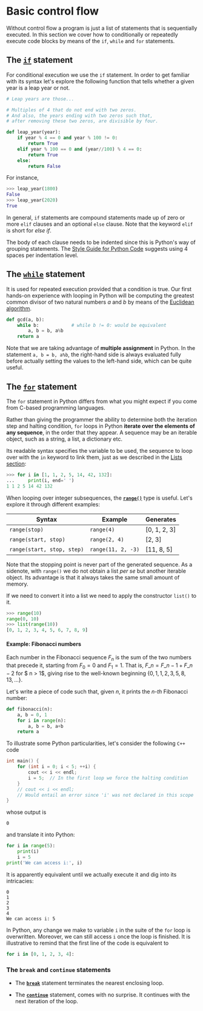 # Basic control flow

Without control flow a program is just a list of statements that is sequentially executed. In this section we cover how to conditionally or repeatedly execute code blocks by means of the `if`, `while` and `for` statements.

## The [`if`](https://docs.python.org/3/reference/compound_stmts.html#if) statement

For conditional execution we use the `if` statement. In order to get familiar with its syntax let's explore the following function that tells whether a given year is a leap year or not.

```python
# Leap years are those...

# Multiples of 4 that do not end with two zeros.
# And also, the years ending with two zeros such that,
# after removing these two zeros, are divisible by four.

def leap_year(year):
    if year % 4 == 0 and year % 100 != 0:
        return True
    elif year % 100 == 0 and (year//100) % 4 == 0:
        return True
    else:
        return False
```

<!-- Com a funció per estalviar e/s.
     Afegeixo però un exemple de crida a funció. -->

For instance,

```python
>>> leap_year(1800)
False
>>> leap_year(2020)
True
```

In general, `if` statements are compound statements made up of zero or more `elif` clauses and an optional `else` clause. Note that the keyword `elif` is short for _else if_.

The body of each clause needs to be indented since this is Python's way of grouping statements. The [Style Guide for Python Code](https://www.python.org/dev/peps/pep-0008/) suggests using 4 spaces per indentation level.

## The [`while`](https://docs.python.org/3/reference/compound_stmts.html#while) statement

It is used for repeated execution provided that a condition is true. Our first hands-on experience with looping in Python will be computing the greatest common divisor of two natural numbers $a$ and $b$ by means of the [Euclidean algorithm](https://en.wikipedia.org/wiki/Euclidean_algorithm).

```python
def gcd(a, b):
    while b:            # while b != 0: would be equivalent
        a, b = b, a%b
    return a
```

Note that we are taking advantage of **multiple assignment** in Python. In the statement `a, b = b, a%b`, the right-hand side is always evaluated fully before actually setting the values to the left-hand side, which can be quite useful.

## The [`for`](https://docs.python.org/3/reference/compound_stmts.html#for) statement

The `for` statement in Python differs from what you might expect if you come from C-based programming languages.

Rather than giving the programmer the ability to determine both the iteration step and halting condition, `for` loops in Python **iterate over the elements of any sequence**, in the order that they appear.
A sequence may be an iterable object, such as a string, a list, a dictionary etc.

Its readable syntax specifies the variable to be used, the sequence to loop over with the `in` keyword to link them, just as we described in the [Lists section](/upc-python-cookbook/lists.html):

```python
>>> for i in [1, 1, 2, 5, 14, 42, 132]:
...     print(i, end=' ')
1 1 2 5 14 42 132
```

When looping over integer subsequences, the [**`range()`**](https://docs.python.org/3/library/stdtypes.html#range) type is useful. Let's explore it through different examples:

| Syntax                     | Example            | Generates    |
| -------------------------- | ------------------ | ------------ |
| `range(stop)`              | `range(4)`         | [0, 1, 2, 3] |
| `range(start, stop)`       | `range(2, 4)`      | [2, 3]       |
| `range(start, stop, step)` | `range(11, 2, -3)` | [11, 8, 5]   |

Note that the stopping point is never part of the generated sequence. As a sidenote, with `range()` we do not obtain a list _per se_ but another iterable object. Its advantage is that it always takes the same small amount of memory.

If we need to convert it into a list we need to apply the constructor `list()` to it.

```python
>>> range(10)
range(0, 10)
>>> list(range(10))
[0, 1, 2, 3, 4, 5, 6, 7, 8, 9]
```

#### Example: Fibonacci numbers

Each number in the Fibonacci sequence $F_n$ is the sum of the two numbers that precede it, starting from $F_0 = 0$ and $F_1 = 1$. That is, $F\_n = F\_{n-1} + F\_{n-2}$ for $ n > 1$, giving rise to the well-known beginning $\{0, 1, 1, 2, 3, 5, 8, 13, \dots \}$.

Let's write a piece of code such that, given $n$, it prints the $n$-$th$ Fibonacci number:

```python
def fibonacci(n):
    a, b = 0, 1
    for i in range(n):
        a, b = b, a+b
    return a
```

To illustrate some Python particularities, let's consider the following `C++` code

```c++
int main() {
    for (int i = 0; i < 5; ++i) {
        cout << i << endl;
        i = 5;  // In the first loop we force the halting condition
    }
    // cout << i << endl;
    // Would entail an error since 'i' was not declared in this scope
}
```

whose output is

```
0
```

and translate it into Python:

```python
for i in range(5):
    print(i)
    i = 5
print('We can access i:', i)
```

It is apparently equivalent until we actually execute it and dig into its intricacies:

```
0
1
2
3
4
We can access i: 5
```

In Python, any change we make to variable `i` in the suite of the `for` loop is overwritten. Moreover, we can still access `i` once the loop is finished. It is illustrative to remind that the first line of the code is equivalent to

```python
for i in [0, 1, 2, 3, 4]:
```

<!-- On a more advanced level, if you want to get a sense of what is happening behind the scenes with `for` loops you can take a look [here](https://docs.python.org/3/tutorial/classes.html#iterators). -->

### The `break` and `continue` statements

-   The [**`break`**](https://docs.python.org/3/reference/simple_stmts.html#break) statement terminates the nearest enclosing loop.

-   The [**`continue`**](https://docs.python.org/3/reference/simple_stmts.html#continue) statement, comes with no surprise. It continues with the next iteration of the loop.

<!-- Ometo el for...else

#### Example: Prime numbers

Take a look at the following code which looks for prime numbers in the interval $[2, 15]$.

```python
from math import sqrt

for n in range(2, 16):
    for d in range(2, int(sqrt(n))+1):
        if n % d == 0:
            print(n, '=', d, '*', n//d)
            break
    else:
        print(n, 'is a prime number')
```


```
2 is a prime number
3 is a prime number
4 = 2 * 2
5 is a prime number
6 = 2 * 3
7 is a prime number
8 = 2 * 4
9 = 3 * 3
10 = 2 * 5
11 is a prime number
12 = 2 * 6
13 is a prime number
14 = 2 * 7
15 = 3 * 5
```

A loop's `else` clause runs when no `break` occurs. In other words, when the loop terminates through exhaustion of the range. -->

<Autors autors="adell"/>

